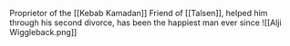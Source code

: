 Proprietor of the [[Kebab Kamadan]]
Friend of [[Talsen]], helped him through his second divorce, has been the happiest man ever since
![[Alji Wiggleback.png]]